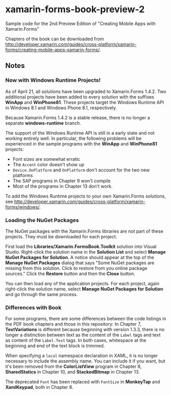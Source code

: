 # xamarin-forms-book-preview-2
Sample code for the 2nd Preview Edition of "Creating Mobile Apps with Xamarin.Forms"

Chapters of the book can be downloaded from http://developer.xamarin.com/guides/cross-platform/xamarin-forms/creating-mobile-apps-xamarin-forms/.

## Notes

### Now with Windows Runtime Projects!

As of April 21, all solutions have been upgraded to Xamarin.Forms 1.4.2. Two additional projects have been added to every solution with the suffixes **WinApp** and **WinPhone81**. These projects target the Windows Runtime API in Windows 8.1 and Windows Phone 8.1, respectively.

Because Xamarin.Forms 1.4.2 is a stable release, there is no longer a separate **windows-runtime** branch.

The support of the Windows Runtime API is still in a early state and not working entirely well. In particular, the following problems will be experienced in the sample programs with the **WinApp** and **WinPhone81** projects:

- Font sizes are somewhat erratic
- The `Accent` color doesn't show up
- `Device.OnPlatform` and `OnPlatform` don't account for the two new platforms
- The SAP programs in Chapter 9 won't compile
- Most of the programs in Chapter 13 don't work.

To add the Windows Runtime projects to your own Xamarin.Forms solutions, see http://developer.xamarin.com/guides/cross-platform/xamarin-forms/windows/.

### Loading the NuGet Packages

The NuGet packages with the Xamarin.Forms libraries are not part of these projects. They must be downloaded for each project.

First load the **Libraries/Xamarin.FormsBook.Toolkit** solution into Visual Studio. Right-click the solution name in the **Solution List** and select **Manage NuGet Packages for Solution**. A notice should appear at the top of the **Manage NuGet Packages** dialog that says "Some NuGet packages are missing from this solution. Click to restore from you online package sources." Click the **Restore** button and then the **Close** button.

You can then load any of the application projects. For each project, again right-click the solution name, select **Manage NuGet Packages for Solution** and go through the same process.

### Differences with Book

For some programs, there are some differences between the code listings in the PDF book chapters and those in this repository: In Chapter 7, **TextVariations** is different because beginning with version 1.3.3, there is no longer a distinction between text as the content of the `Label` tags and text as content of the `Label.Text` tags. In both cases, whitespace at the beginning and end of the text block is trimmed.  

When specifying a `local` namespace declaration in XAML, it is no longer necessary to include the assembly name. You can include it if you want, but it's been removed from the **ColorListView** program in Chapter 8, **SharedStatics** in Chapter 10, and **StackedBitmap** in Chapter 13.

The deprecated `Font` has been replaced with `FontSize` in **MonkeyTap** and **XamlKeypad**, both in Chapter 8.

